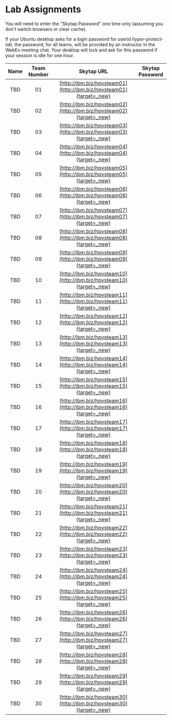# Lab Assignments

You will need to enter the "Skytap Password" one time only (assuming you don't switch browsers or clear cache).

If your Ubuntu desktop asks for a login password for userid *hyper-protect-lab*, the password, for all teams, will be provided by an instructor in the WebEx meeting chat. Your desktop will lock and ask for this password if your session is idle for one hour.

|Name|Team Number|Skytap URL |Skytap Password|
|:--:|:---------:|:---------:|:-------------:|
|TBD|01|[http://ibm.biz/hpvsteam01](http://ibm.biz/hpvsteam01){target=_new}||
|TBD|02|[http://ibm.biz/hpvsteam02](http://ibm.biz/hpvsteam02){target=_new}||
|TBD|03|[http://ibm.biz/hpvsteam03](http://ibm.biz/hpvsteam03){target=_new}||
|TBD|04|[http://ibm.biz/hpvsteam04](http://ibm.biz/hpvsteam04){target=_new}||
|TBD|05|[http://ibm.biz/hpvsteam05](http://ibm.biz/hpvsteam05){target=_new}||
|TBD|06|[http://ibm.biz/hpvsteam06](http://ibm.biz/hpvsteam06){target=_new}||
|TBD|07|[http://ibm.biz/hpvsteam07](http://ibm.biz/hpvsteam07){target=_new}||
|TBD|08|[http://ibm.biz/hpvsteam08](http://ibm.biz/hpvsteam08){target=_new}||
|TBD|09|[http://ibm.biz/hpvsteam09](http://ibm.biz/hpvsteam09){target=_new}||
|TBD|10|[http://ibm.biz/hpvsteam10](http://ibm.biz/hpvsteam10){target=_new}||
|TBD|11|[http://ibm.biz/hpvsteam11](http://ibm.biz/hpvsteam11){target=_new}||
|TBD|12|[http://ibm.biz/hpvsteam12](http://ibm.biz/hpvsteam12){target=_new}||
|TBD|13|[http://ibm.biz/hpvsteam13](http://ibm.biz/hpvsteam13){target=_new}||
|TBD|14|[http://ibm.biz/hpvsteam14](http://ibm.biz/hpvsteam14){target=_new}||
|TBD|15|[http://ibm.biz/hpvsteam15](http://ibm.biz/hpvsteam15){target=_new}||
|TBD|16|[http://ibm.biz/hpvsteam16](http://ibm.biz/hpvsteam16){target=_new}||
|TBD|17|[http://ibm.biz/hpvsteam17](http://ibm.biz/hpvsteam17){target=_new}||
|TBD|18|[http://ibm.biz/hpvsteam18](http://ibm.biz/hpvsteam18){target=_new}||
|TBD|19|[http://ibm.biz/hpvsteam19](http://ibm.biz/hpvsteam19){target=_new}||
|TBD|20|[http://ibm.biz/hpvsteam20](http://ibm.biz/hpvsteam20){target=_new}||
|TBD|21|[http://ibm.biz/hpvsteam21](http://ibm.biz/hpvsteam21){target=_new}||
|TBD|22|[http://ibm.biz/hpvsteam22](http://ibm.biz/hpvsteam22){target=_new}||
|TBD|23|[http://ibm.biz/hpvsteam23](http://ibm.biz/hpvsteam23){target=_new}||
|TBD|24|[http://ibm.biz/hpvsteam24](http://ibm.biz/hpvsteam24){target=_new}||
|TBD|25|[http://ibm.biz/hpvsteam25](http://ibm.biz/hpvsteam25){target=_new}||
|TBD|26|[http://ibm.biz/hpvsteam26](http://ibm.biz/hpvsteam26){target=_new}||
|TBD|27|[http://ibm.biz/hpvsteam27](http://ibm.biz/hpvsteam27){target=_new}||
|TBD|28|[http://ibm.biz/hpvsteam28](http://ibm.biz/hpvsteam28){target=_new}||
|TBD|29|[http://ibm.biz/hpvsteam29](http://ibm.biz/hpvsteam29){target=_new}||
|TBD|30|[http://ibm.biz/hpvsteam30](http://ibm.biz/hpvsteam30){target=_new}||



